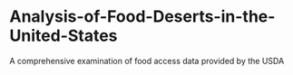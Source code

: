 # Analysis-of-Food-Deserts-in-the-United-States
A comprehensive examination of food access data provided by the USDA
